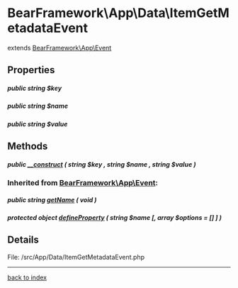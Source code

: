# BearFramework\App\Data\ItemGetMetadataEvent

extends [BearFramework\App\Event](bearframework.app.event.class.md)

## Properties

##### public string $key

##### public string $name

##### public string $value

## Methods

##### public [__construct](bearframework.app.data.itemgetmetadataevent.__construct.method.md) ( string $key , string $name , string $value )

### Inherited from [BearFramework\App\Event](bearframework.app.event.class.md):

##### public string [getName](bearframework.app.event.getname.method.md) ( void )

##### protected object [defineProperty](bearframework.app.event.defineproperty.method.md) ( string $name [, array $options = [] ] )

## Details

File: /src/App/Data/ItemGetMetadataEvent.php

---

[back to index](index.md)


